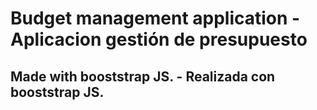 # Budget management application - Aplicacion gestión de presupuesto
## Made with booststrap JS. - Realizada con booststrap JS.
